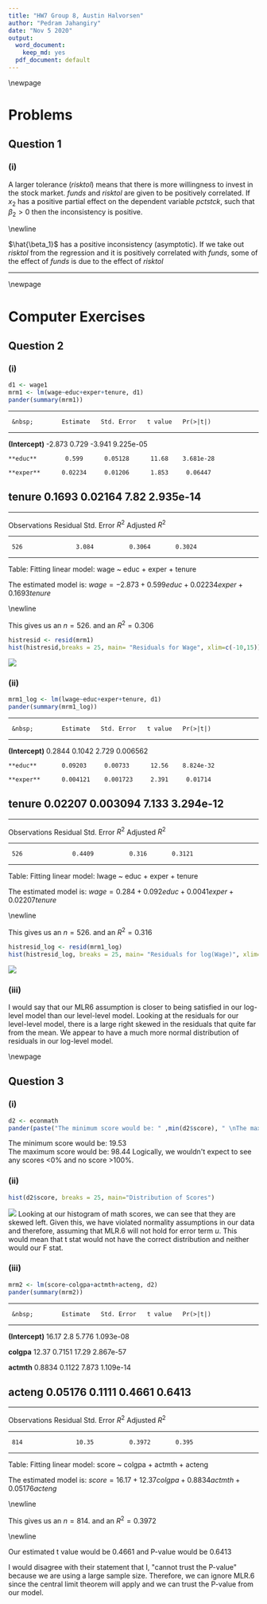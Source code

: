 ```yaml
---
title: "HW7 Group 8, Austin Halvorsen"
author: "Pedram Jahangiry"
date: "Nov 5 2020"
output:
  word_document: 
    keep_md: yes
  pdf_document: default
---
```


\newpage

# Problems



## Question 1

### (i) 

A larger tolerance ($risktol$) means that there is more willingness to invest in the stock market. $funds$ and $risktol$ are given to be positively correlated. If $x_2$ has a positive partial effect on the dependent variable $pctstck$, such that $\beta_2 > 0$ then the inconsistency is positive.  

\newline

$\hat{\beta_1}$ has a positive inconsistency (asymptotic). If we take out $risktol$ from the regression and it is positively correlated with $funds$, some of the effect of $funds$ is due to the effect of $risktol$

---------

\newpage

# Computer Exercises

## Question 2

### (i) 


```r
d1 <- wage1
mrm1 <- lm(wage~educ+exper+tenure, d1)
pander(summary(mrm1))
```


---------------------------------------------------------------
     &nbsp;        Estimate   Std. Error   t value   Pr(>|t|)  
----------------- ---------- ------------ --------- -----------
 **(Intercept)**    -2.873      0.729      -3.941    9.225e-05 

    **educ**        0.599      0.05128      11.68    3.681e-28 

    **exper**      0.02234     0.01206      1.853     0.06447  

   **tenure**       0.1693     0.02164      7.82     2.935e-14 
---------------------------------------------------------------


--------------------------------------------------------------
 Observations   Residual Std. Error   $R^2$    Adjusted $R^2$ 
-------------- --------------------- -------- ----------------
     526               3.084          0.3064       0.3024     
--------------------------------------------------------------

Table: Fitting linear model: wage ~ educ + exper + tenure

The estimated model is: $wage=-2.873+0.599educ+0.02234exper+0.1693tenure$

\newline

This gives us an $n=526$. and an $R^2=0.306$


```r
histresid <- resid(mrm1)
hist(histresid,breaks = 25, main= "Residuals for Wage", xlim=c(-10,15))
```

![](HW8_G1_Halvorsen_files/figure-docx/unnamed-chunk-3-1.png)<!-- -->

### (ii)


```r
mrm1_log <- lm(lwage~educ+exper+tenure, d1)
pander(summary(mrm1_log))
```


---------------------------------------------------------------
     &nbsp;        Estimate   Std. Error   t value   Pr(>|t|)  
----------------- ---------- ------------ --------- -----------
 **(Intercept)**    0.2844      0.1042      2.729    0.006562  

    **educ**       0.09203     0.00733      12.56    8.824e-32 

    **exper**      0.004121    0.001723     2.391     0.01714  

   **tenure**      0.02207     0.003094     7.133    3.294e-12 
---------------------------------------------------------------


-------------------------------------------------------------
 Observations   Residual Std. Error   $R^2$   Adjusted $R^2$ 
-------------- --------------------- ------- ----------------
     526              0.4409          0.316       0.3121     
-------------------------------------------------------------

Table: Fitting linear model: lwage ~ educ + exper + tenure

The estimated model is: $wage=0.284+0.092educ+0.0041exper+0.02207tenure$

\newline

This gives us an $n=526$. and an $R^2=0.316$


```r
histresid_log <- resid(mrm1_log)
hist(histresid_log, breaks = 25, main= "Residuals for log(Wage)", xlim=c(-2,2))
```

![](HW8_G1_Halvorsen_files/figure-docx/unnamed-chunk-5-1.png)<!-- -->


### (iii)

I would say that our MLR6 assumption is closer to being satisfied in our log-level model than our level-level model. Looking at the residuals for our level-level model, there is a large right skewed in the residuals that quite far from the mean. We appear to have a much more normal distribution of residuals in our log-level model.

\newpage

## Question 3

### (i)


```r
d2 <- econmath
pander(paste("The minimum score would be: " ,min(d2$score), " \nThe maximum score would be: ", max(d2$score)))
```

The minimum score would be:  19.53  
The maximum score would be:  98.44
Logically, we wouldn't expect to see any scores <0% and no score >100%.

### (ii)

```r
hist(d2$score, breaks = 25, main="Distribution of Scores")
```

![](HW8_G1_Halvorsen_files/figure-docx/unnamed-chunk-7-1.png)<!-- -->
Looking at our histogram of math scores, we can see that they are skewed left. Given this, we have violated normality assumptions in our data and therefore, assuming that MLR.6 will not hold for error term $u$. This would mean that t stat would not have the correct distribution and neither would our F stat. 

### (iii)


```r
mrm2 <- lm(score~colgpa+actmth+acteng, d2)
pander(summary(mrm2))
```


---------------------------------------------------------------
     &nbsp;        Estimate   Std. Error   t value   Pr(>|t|)  
----------------- ---------- ------------ --------- -----------
 **(Intercept)**    16.17        2.8        5.776    1.093e-08 

   **colgpa**       12.37       0.7151      17.29    2.867e-57 

   **actmth**       0.8834      0.1122      7.873    1.109e-14 

   **acteng**      0.05176      0.1111     0.4661     0.6413   
---------------------------------------------------------------


--------------------------------------------------------------
 Observations   Residual Std. Error   $R^2$    Adjusted $R^2$ 
-------------- --------------------- -------- ----------------
     814               10.35          0.3972       0.395      
--------------------------------------------------------------

Table: Fitting linear model: score ~ colgpa + actmth + acteng

The estimated model is: $score=16.17+12.37colgpa+0.8834actmth+0.05176acteng$

\newline

This gives us an $n=814$. and an $R^2=0.3972$

\newline

Our estimated t value would be 0.4661 and P-value would be 0.6413

I would disagree with their statement that I, "cannot trust the P-value" because we are using a large sample size. Therefore, we can ignore MLR.6 since the central limit theorem will apply and we can trust the P-value from our model.
